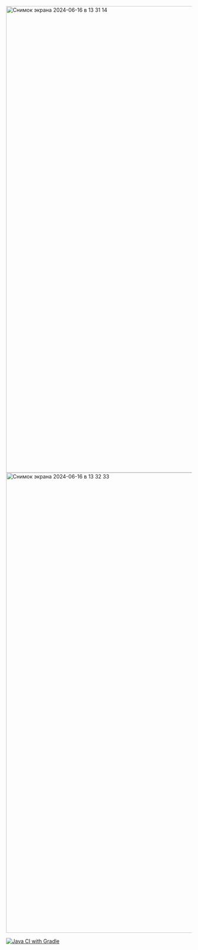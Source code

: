 <img width="1265" alt="Снимок экрана 2024-06-16 в 13 31 14" src="https://github.com/NastiaUzdemir/AllureReport/assets/47664011/e4547731-68a1-4897-8867-598d40cdb965">
<img width="1248" alt="Снимок экрана 2024-06-16 в 13 32 33" src="https://github.com/NastiaUzdemir/AllureReport/assets/47664011/71c43920-149e-42b4-8257-9843081eb286">


[![Java CI with Gradle](https://github.com/NastiaUzdemir/AllureReport/actions/workflows/gradle.yml/badge.svg)](https://github.com/NastiaUzdemir/AllureReport/actions/workflows/gradle.yml)
